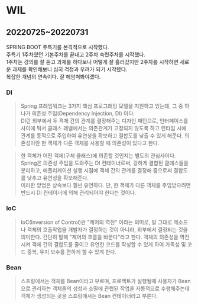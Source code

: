 # WIL

## 20220725~20220731  

SPRING BOOT 주특기를 본격적으로 시작헀다.   
주특기 1주차였던 기본주차를 끝내고 2주차 숙련주차를 시작했다.   
1주차는 강의를 잘 듣고 과제를 하다보니 어떻게 잘 흘러갔지만 2주차를 시작하면 새로운 과제를 확인해보니 심히 걱정과 우려가 되기 시작헀다.   
복잡한 개념의 연속이다. 잘 헤엄쳐봐야곘다.

### DI

>Spring 프레임워크는 3가지 핵심 프로그래밍 모델을 지원하고 있는데, 그 중 하나가 의존성 주입(Dependency Injection, DI) 이다.  
>DI란 외부에서 두 객체 간의 관계를 결정해주는 디자인 패턴으로, 인터페이스를 사이에 둬서 클래스 레벨에서는 의존관계가 고정되지 않도록 하고 런타임 시에 관계를 동적으로 주입하여 유연성을 확보하고 결합도를 낮출 수 있게 해준다.
>의존성이란 한 객체가 다른 객체를 사용할 때 의존성이 있다고 한다.

>한 객체가 어떤 객체(구체 클래스)에 의존할 것인지는 별도의 관심사이다.   
>Spring은 의존성 주입을 도와주는 DI 컨테이너로써, 강하게 결합된 클래스들을 분리하고, 애플리케이션 실행 시점에 객체 간의 관계를 결정해 줌으로써 결합도를 낮추고 유연성을 확보해준다.   
>이러한 방법은 상속보다 훨씬 유연하다. 단, 한 객체가 다른 객체를 주입받으려면 반드시 DI 컨테이너에 의해 관리되어야 한다는 것이다.

### IoC
>IoC(Inversion of Control)란 "제어의 역전" 이라는 의미로, 말 그대로 메소드나 객체의 호출작업을 개발자가 결정하는 것이 아니라, 외부에서 결정되는 것을 의미한다.
>간단히 말해 "제어의 흐름을 바꾼다"라고 한다.
>객체의 의존성을 역전시켜 객체 간의 결합도를 줄이고 유연한 코드를 작성할 수 있게 하여 가독성 및 코드 중복, 유지 보수를 편하게 할 수 있게 한다.



### Bean
>스프링에서는 객체를 Bean이라고 부르며, 프로젝트가 실행될때 사용자가 Bean으로 관리하는 객체들의 생성과 소멸에 관련된 작업을 자동적으로 수행해주는데 객체가 생성되는 곳을 스프링에서는 Bean 컨테이너라고 부른다.
